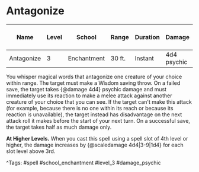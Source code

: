 # Antagonize

| Name | Level | School | Range | Duration | Damage | Save DC & Type |
|------|-------|--------|-------|----------|--------|----------------|
| Antagonize | 3 | Enchantment | 30 ft. | Instant | 4d4 psychic | - |

You whisper magical words that antagonize one creature of your choice within range. The target must make a Wisdom saving throw. On a failed save, the target takes {@damage 4d4} psychic damage and must immediately use its reaction to make a melee attack against another creature of your choice that you can see. If the target can't make this attack (for example, because there is no one within its reach or because its reaction is unavailable), the target instead has disadvantage on the next attack roll it makes before the start of your next turn. On a successful save, the target takes half as much damage only.

**At Higher Levels.** When you cast this spell using a spell slot of 4th level or higher, the damage increases by {@scaledamage 4d4|3-9|1d4} for each slot level above 3rd.

^Tags: #spell #school_enchantment #level_3 #damage_psychic
